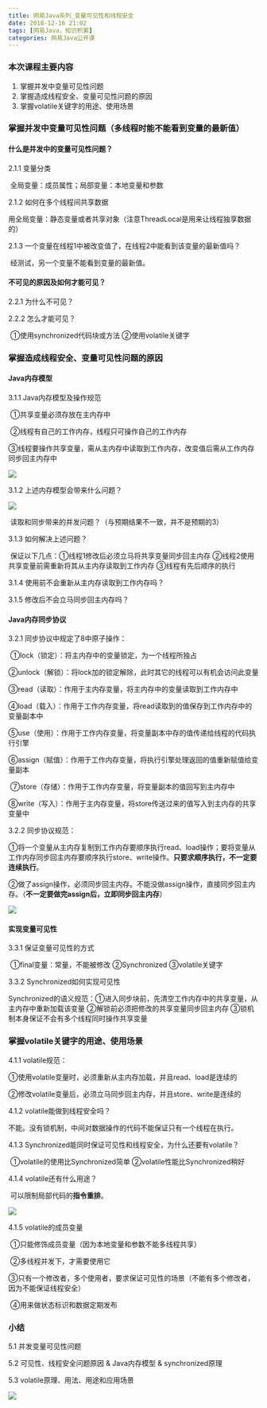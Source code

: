 ```yaml
---
title: 网易Java系列_变量可见性和线程安全
date: 2018-12-16 21:02
tags: [网易Java，知识积累]
categories: 网易Java公开课
---
```


### 本次课程主要内容

1. 掌握并发中变量可见性问题
2. 掌握造成线程安全、变量可见性问题的原因
3. 掌握volatile关键字的用途、使用场景

### 掌握并发中变量可见性问题（多线程时能不能看到变量的最新值）

#### 什么是并发中的变量可见性问题？

2.1.1 变量分类

​	全局变量：成员属性；局部变量：本地变量和参数

2.1.2 如何在多个线程间共享数据

​	用全局变量：静态变量或者共享对象（注意ThreadLocal是用来让线程独享数据的）

2.1.3 一个变量在线程1中被改变值了，在线程2中能看到该变量的最新值吗？

​	经测试，另一个变量不能看到变量的最新值。

#### 不可见的原因及如何才能可见？

2.2.1 为什么不可见？

2.2.2 怎么才能可见？

​	①使用synchronized代码块或方法  ②使用volatile关键字

### 掌握造成线程安全、变量可见性问题的原因

#### Java内存模型

3.1.1 Java内存模型及操作规范

​	①共享变量必须存放在主内存中

​	②线程有自己的工作内存，线程只可操作自己的工作内存

​	③线程要操作共享变量，需从主内存中读取到工作内存，改变值后需从工作内存同步回主内存中

![](02_网易JAVA系列_变量可见性和线程安全/Java内存模型.png)

3.1.2 上述内存模型会带来什么问题？

![](02_网易JAVA系列_变量可见性和线程安全/线程安全问题.png)

​	读取和同步带来的并发问题？（与预期结果不一致，并不是预期的3）

3.1.3 如何解决上述问题？

​	保证以下几点：①线程1修改后必须立马将共享变量同步回主内存    ②线程2使用共享变量前需重新将其从主内存读取到工作内存    ③线程有先后顺序的执行

3.1.4 使用前不会重新从主内存读取到工作内存吗？

3.1.5 修改后不会立马同步回主内存吗？

#### Java内存同步协议

3.2.1 同步协议中规定了8中原子操作：

​	①lock（锁定）：将主内存中的变量锁定，为一个线程所独占

​	②unlock（解锁）：将lock加的锁定解除，此时其它的线程可以有机会访问此变量

​	③read（读取）：作用于主内存变量，将主内存中的变量读取到工作内存中

​	④load（载入）：作用于工作内存变量，将read读取到的值保存到工作内存中的变量副本中

​	⑤use（使用）：作用于工作内存变量，将变量副本中存的值传递给线程的代码执行引擎

​	⑥assign（赋值）：作用于工作内存变量，将执行引擎处理返回的值重新赋值给变量副本

​	⑦store（存储）：作用于工作内存变量，将变量副本的值回写到主内存中

​	⑧write（写入）：作用于主内存变量，将store传送过来的值写入到主内存的共享变量中

3.2.2 同步协议规范：

​	①将一个变量从主内存复制到工作内存要顺序执行read、load操作；要将变量从工作内存同步回主内存要顺序执行store、write操作。**只要求顺序执行，不一定要连续执行**。

​	②做了assign操作，必须同步回主内存。不能没做assign操作，直接同步回主内存。（**不一定要做完assign后，立即同步回主内存**）

![](02_网易JAVA系列_变量可见性和线程安全/内存同步协议规范.png)

#### 实现变量可见性

3.3.1 保证变量可见性的方式

​	①final变量：常量，不能被修改    ②Synchronized    ③volatile关键字

3.3.2 Synchronized如何实现可见性

​	Synchronized的语义规范：①进入同步块前，先清空工作内存中的共享变量，从主内存中重新加载该变量    ②解锁前必须把修改的共享变量同步回主内存    ③锁机制本身保证不会有多个线程同时操作共享变量

### 掌握volatile关键字的用途、使用场景

4.1.1 volatile规范：

​	①使用volatile变量时，必须重新从主内存加载，并且read、load是连续的

​	②修改volatile变量后，必须立马同步回主内存，并且store、write是连续的

4.1.2 volatile能做到线程安全吗？

​	不能。没有锁机制，中间对数据操作的代码不能保证只有一个线程在执行。

4.1.3 Synchronized能同时保证可见性和线程安全，为什么还要有volatile？

​	①volatile的使用比Synchronized简单    ②volatile性能比Synchronized稍好

4.1.4 volatile还有什么用途？

​	可以限制局部代码的**指令重排**。

![](02_网易JAVA系列_变量可见性和线程安全/指令重排.png)

4.1.5 volatile的成员变量

​	①只能修饰成员变量（因为本地变量和参数不能多线程共享）

​	②多线程并发下，才需要使用它

​	③只有一个修改者，多个使用者，要求保证可见性的场景（不能有多个修改者，因为不能保证线程安全）

​	④用来做状态标识和数据定期发布

### 小结

5.1 并发变量可见性问题

5.2 可见性、线程安全问题原因 & Java内存模型 & synchronized原理

5.3 volatile原理、用法、用途和应用场景

![](02_网易JAVA系列_变量可见性和线程安全/Java高级技术栈.png)
